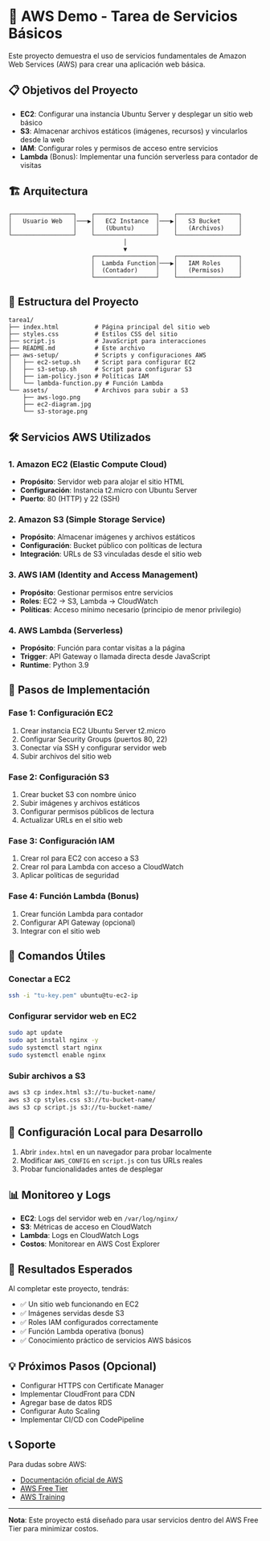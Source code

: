 # 🚀 AWS Demo - Tarea de Servicios Básicos

Este proyecto demuestra el uso de servicios fundamentales de Amazon Web Services (AWS) para crear una aplicación web básica.

## 📋 Objetivos del Proyecto

- **EC2**: Configurar una instancia Ubuntu Server y desplegar un sitio web básico
- **S3**: Almacenar archivos estáticos (imágenes, recursos) y vincularlos desde la web
- **IAM**: Configurar roles y permisos de acceso entre servicios
- **Lambda** (Bonus): Implementar una función serverless para contador de visitas

## 🏗️ Arquitectura

```
┌─────────────────┐    ┌─────────────────┐    ┌─────────────────┐
│   Usuario Web   │───▶│   EC2 Instance  │───▶│   S3 Bucket     │
│                 │    │   (Ubuntu)      │    │   (Archivos)    │
└─────────────────┘    └─────────────────┘    └─────────────────┘
                                │
                                ▼
                       ┌─────────────────┐    ┌─────────────────┐
                       │  Lambda Function│───▶│   IAM Roles     │
                       │  (Contador)     │    │   (Permisos)    │
                       └─────────────────┘    └─────────────────┘
```

## 📁 Estructura del Proyecto

```
tarea1/
├── index.html          # Página principal del sitio web
├── styles.css          # Estilos CSS del sitio
├── script.js           # JavaScript para interacciones
├── README.md           # Este archivo
├── aws-setup/          # Scripts y configuraciones AWS
│   ├── ec2-setup.sh    # Script para configurar EC2
│   ├── s3-setup.sh     # Script para configurar S3
│   ├── iam-policy.json # Políticas IAM
│   └── lambda-function.py # Función Lambda
└── assets/             # Archivos para subir a S3
    ├── aws-logo.png
    ├── ec2-diagram.jpg
    └── s3-storage.png
```

## 🛠️ Servicios AWS Utilizados

### 1. Amazon EC2 (Elastic Compute Cloud)
- **Propósito**: Servidor web para alojar el sitio HTML
- **Configuración**: Instancia t2.micro con Ubuntu Server
- **Puerto**: 80 (HTTP) y 22 (SSH)

### 2. Amazon S3 (Simple Storage Service)
- **Propósito**: Almacenar imágenes y archivos estáticos
- **Configuración**: Bucket público con políticas de lectura
- **Integración**: URLs de S3 vinculadas desde el sitio web

### 3. AWS IAM (Identity and Access Management)
- **Propósito**: Gestionar permisos entre servicios
- **Roles**: EC2 → S3, Lambda → CloudWatch
- **Políticas**: Acceso mínimo necesario (principio de menor privilegio)

### 4. AWS Lambda (Serverless)
- **Propósito**: Función para contar visitas a la página
- **Trigger**: API Gateway o llamada directa desde JavaScript
- **Runtime**: Python 3.9

## 🚀 Pasos de Implementación

### Fase 1: Configuración EC2
1. Crear instancia EC2 Ubuntu Server t2.micro
2. Configurar Security Groups (puertos 80, 22)
3. Conectar vía SSH y configurar servidor web
4. Subir archivos del sitio web

### Fase 2: Configuración S3
1. Crear bucket S3 con nombre único
2. Subir imágenes y archivos estáticos
3. Configurar permisos públicos de lectura
4. Actualizar URLs en el sitio web

### Fase 3: Configuración IAM
1. Crear rol para EC2 con acceso a S3
2. Crear rol para Lambda con acceso a CloudWatch
3. Aplicar políticas de seguridad

### Fase 4: Función Lambda (Bonus)
1. Crear función Lambda para contador
2. Configurar API Gateway (opcional)
3. Integrar con el sitio web

## 📝 Comandos Útiles

### Conectar a EC2
```bash
ssh -i "tu-key.pem" ubuntu@tu-ec2-ip
```

### Configurar servidor web en EC2
```bash
sudo apt update
sudo apt install nginx -y
sudo systemctl start nginx
sudo systemctl enable nginx
```

### Subir archivos a S3
```bash
aws s3 cp index.html s3://tu-bucket-name/
aws s3 cp styles.css s3://tu-bucket-name/
aws s3 cp script.js s3://tu-bucket-name/
```

## 🔧 Configuración Local para Desarrollo

1. Abrir `index.html` en un navegador para probar localmente
2. Modificar `AWS_CONFIG` en `script.js` con tus URLs reales
3. Probar funcionalidades antes de desplegar

## 📊 Monitoreo y Logs

- **EC2**: Logs del servidor web en `/var/log/nginx/`
- **S3**: Métricas de acceso en CloudWatch
- **Lambda**: Logs en CloudWatch Logs
- **Costos**: Monitorear en AWS Cost Explorer

## 🎯 Resultados Esperados

Al completar este proyecto, tendrás:
- ✅ Un sitio web funcionando en EC2
- ✅ Imágenes servidas desde S3
- ✅ Roles IAM configurados correctamente
- ✅ Función Lambda operativa (bonus)
- ✅ Conocimiento práctico de servicios AWS básicos

## 💡 Próximos Pasos (Opcional)

- Configurar HTTPS con Certificate Manager
- Implementar CloudFront para CDN
- Agregar base de datos RDS
- Configurar Auto Scaling
- Implementar CI/CD con CodePipeline

## 📞 Soporte

Para dudas sobre AWS:
- [Documentación oficial de AWS](https://docs.aws.amazon.com/)
- [AWS Free Tier](https://aws.amazon.com/free/)
- [AWS Training](https://aws.amazon.com/training/)

---
**Nota**: Este proyecto está diseñado para usar servicios dentro del AWS Free Tier para minimizar costos.
